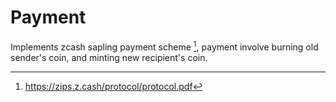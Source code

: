 # Payment

Implements zcash sapling payment scheme [^1], payment involve burning old sender's coin, and minting new recipient's coin.

[^1]: https://zips.z.cash/protocol/protocol.pdf
